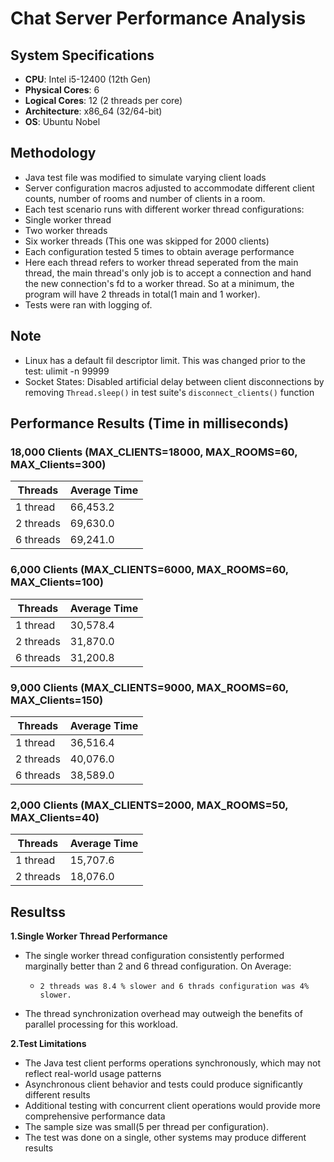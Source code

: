 # Chat Server Performance Analysis

## System Specifications

- **CPU**: Intel i5-12400 (12th Gen)
- **Physical Cores**: 6
- **Logical Cores**: 12 (2 threads per core)
- **Architecture**: x86_64 (32/64-bit)
- **OS**: Ubuntu Nobel

## Methodology

- Java test file was modified to simulate varying client loads
- Server configuration macros adjusted to accommodate different client counts, number of rooms and
  number of clients in a room.
- Each test scenario runs with different worker thread configurations:
- Single worker thread
- Two worker threads
- Six worker threads (This one was skipped for 2000 clients)
- Each configuration tested 5 times to obtain average performance
- Here each thread refers to worker thread seperated from the main thread, the main thread's only
  job is to accept a connection and hand the new connection's fd to a worker thread. So at a
  minimum, the program will have 2 threads in total(1 main and 1 worker).
- Tests were ran with logging of.

## Note

- Linux has a default fil descriptor limit. This was changed prior to the test: ulimit -n 99999
- Socket States: Disabled artificial delay between client disconnections by removing
  `Thread.sleep()` in test suite's `disconnect_clients()` function

## Performance Results (Time in milliseconds)

### 18,000 Clients (MAX_CLIENTS=18000, MAX_ROOMS=60, MAX_Clients=300)

| Threads   | Average Time |
|-----------|--------------|
| 1 thread  | 66,453.2     |
| 2 threads | 69,630.0     |
| 6 threads | 69,241.0     |

### 6,000 Clients (MAX_CLIENTS=6000, MAX_ROOMS=60, MAX_Clients=100)

| Threads   | Average Time |
|-----------|--------------|
| 1 thread  | 30,578.4     |
| 2 threads | 31,870.0     |
| 6 threads | 31,200.8     |

### 9,000 Clients (MAX_CLIENTS=9000, MAX_ROOMS=60, MAX_Clients=150)

| Threads   | Average Time |
|-----------|--------------|
| 1 thread  | 36,516.4     |
| 2 threads | 40,076.0     |
| 6 threads | 38,589.0     |

### 2,000 Clients (MAX_CLIENTS=2000, MAX_ROOMS=50, MAX_Clients=40)

| Threads   | Average Time |
|-----------|--------------|
| 1 thread  | 15,707.6     |
| 2 threads | 18,076.0     |

## Resultss

**1.Single Worker Thread Performance**

- The single worker thread configuration consistently performed marginally better than 2 and 6
  thread configuration. On Average:
    -     2 threads was 8.4 % slower and 6 thrads configuration was 4% slower.
- The thread synchronization overhead may outweigh the benefits of parallel
  processing for this workload.

**2.Test Limitations**

- The Java test client performs operations synchronously, which may not reflect real-world usage
  patterns
- Asynchronous client behavior and tests could produce significantly different results
- Additional testing with concurrent client operations would provide more comprehensive
  performance data
- The sample size was small(5 per thread per configuration).
- The test was done on a single, other systems may produce different results


